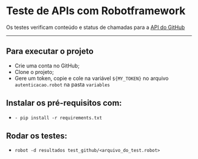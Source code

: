 # Teste de APIs com Robotframework

Os testes verificam conteúdo e status de chamadas para a [API do GitHub](https://docs.github.com/pt/rest)
***
## Para executar o projeto 
* Crie uma conta no GitHub;
* Clone o projeto;
* Gere um token, copie e cole na variável `${MY_TOKEN}` no arquivo `autenticacao.robot` na pasta `variables`

##  Instalar os pré-requisitos com:
* `- pip install -r requirements.txt`

## Rodar os testes:
* `robot -d resultados test_github/<arquivo_do_test.robot>`